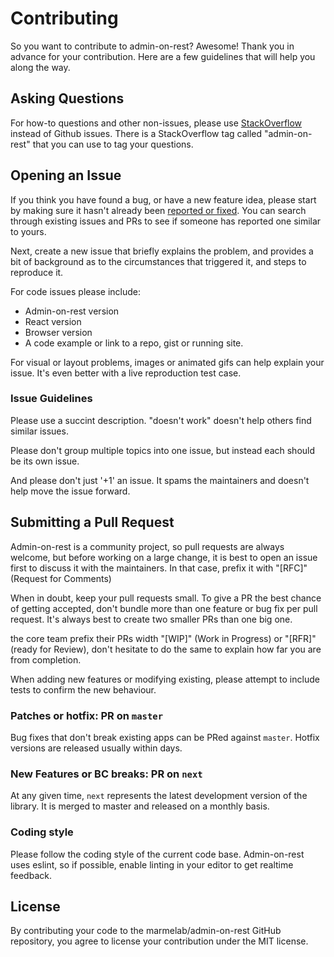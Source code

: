 # Contributing

So you want to contribute to admin-on-rest? Awesome! Thank you in advance for your contribution. Here are a few guidelines that will help you along the way.

## Asking Questions

For how-to questions and other non-issues, please use [StackOverflow](http://stackoverflow.com/questions/tagged/admin-on-rest) instead of Github issues. There is a StackOverflow tag called "admin-on-rest" that you can use to tag your questions.

## Opening an Issue

If you think you have found a bug, or have a new feature idea, please start by making sure it hasn't already been [reported or fixed](https://github.com/marmelab/admin-on-rest/issues?q=is%3Aissue+is%3Aclosed). You can search through existing issues and PRs to see if someone has reported one similar to yours.

Next, create a new issue that briefly explains the problem, and provides a bit of background as to the circumstances that triggered it, and steps to reproduce it.

For code issues please include:
* Admin-on-rest version
* React version
* Browser version
* A code example or link to a repo, gist or running site.

For visual or layout problems, images or animated gifs can help explain your issue.
It's even better with a live reproduction test case.

### Issue Guidelines

Please use a succint description. "doesn't work" doesn't help others find similar issues.

Please don't group multiple topics into one issue, but instead each should be its own issue.

And please don't just '+1' an issue. It spams the maintainers and doesn't help move the issue forward.

## Submitting a Pull Request

Admin-on-rest is a community project, so pull requests are always welcome, but before working on a large change, it is best to open an issue first to discuss it with the maintainers. In that case, prefix it with "[RFC]" (Request for Comments)

When in doubt, keep your pull requests small. To give a PR the best chance of getting accepted, don't bundle more than one feature or bug fix per pull request. It's always best to create two smaller PRs than one big one.

the core team prefix their PRs width "[WIP]" (Work in Progress) or "[RFR]" (ready for Review), don't hesitate to do the same to explain how far you are from completion.

When adding new features or modifying existing, please attempt to include tests to confirm the new behaviour.

### Patches or hotfix: PR on `master`

Bug fixes that don't break existing apps can be PRed against `master`. Hotfix versions are released usually within days. 

### New Features or BC breaks: PR on `next`

At any given time, `next` represents the latest development version of the library. It is merged to master and released on a monthly basis.

### Coding style

Please follow the coding style of the current code base. Admin-on-rest uses eslint, so if possible, enable linting in your editor to get realtime feedback.

## License

By contributing your code to the marmelab/admin-on-rest GitHub repository, you agree to license your contribution under the MIT license.
